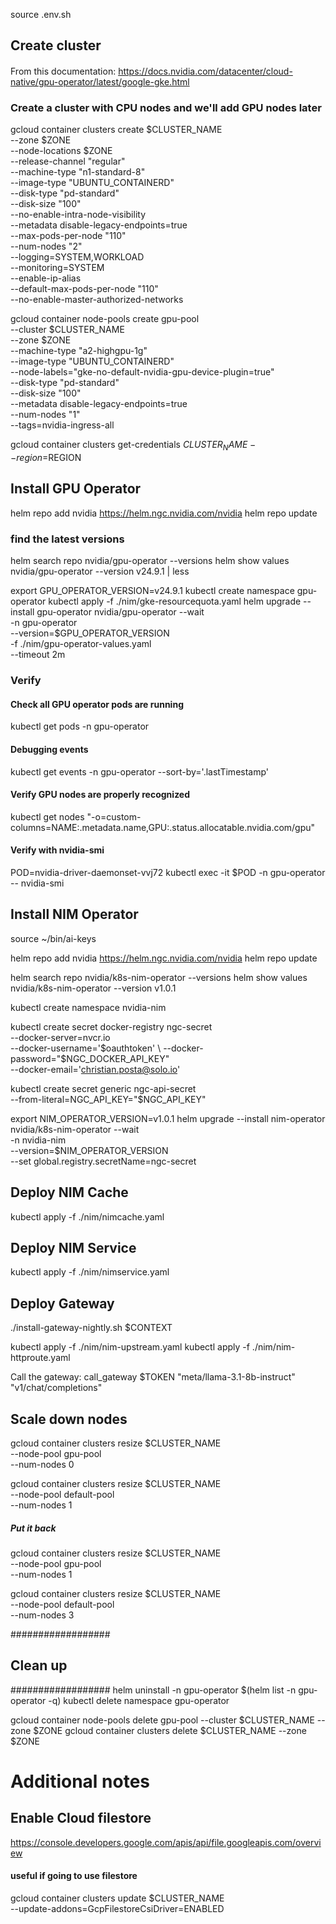 source .env.sh

## Create cluster
####
From this documentation: https://docs.nvidia.com/datacenter/cloud-native/gpu-operator/latest/google-gke.html


### Create a cluster with CPU nodes and we'll add GPU nodes later
gcloud container clusters create $CLUSTER_NAME \
    --zone $ZONE \
    --node-locations $ZONE \
    --release-channel "regular" \
    --machine-type "n1-standard-8" \
    --image-type "UBUNTU_CONTAINERD" \
    --disk-type "pd-standard" \
    --disk-size "100" \
    --no-enable-intra-node-visibility \
    --metadata disable-legacy-endpoints=true \
    --max-pods-per-node "110" \
    --num-nodes "2" \
    --logging=SYSTEM,WORKLOAD \
    --monitoring=SYSTEM \
    --enable-ip-alias \
    --default-max-pods-per-node "110" \
    --no-enable-master-authorized-networks

gcloud container node-pools create gpu-pool \
    --cluster $CLUSTER_NAME \
    --zone $ZONE \
    --machine-type "a2-highgpu-1g" \
    --image-type "UBUNTU_CONTAINERD" \
    --node-labels="gke-no-default-nvidia-gpu-device-plugin=true" \
    --disk-type "pd-standard" \
    --disk-size "100" \
    --metadata disable-legacy-endpoints=true \
    --num-nodes "1" \
    --tags=nvidia-ingress-all

gcloud container clusters get-credentials $CLUSTER_NAME --region=$REGION

## Install GPU Operator
helm repo add nvidia https://helm.ngc.nvidia.com/nvidia
helm repo update

### find the latest versions
helm search repo nvidia/gpu-operator --versions 
helm show values nvidia/gpu-operator --version v24.9.1 | less

export GPU_OPERATOR_VERSION=v24.9.1
kubectl create namespace gpu-operator
kubectl apply -f ./nim/gke-resourcequota.yaml
helm upgrade --install gpu-operator nvidia/gpu-operator --wait  \
    -n gpu-operator \
    --version=$GPU_OPERATOR_VERSION \
    -f ./nim/gpu-operator-values.yaml \
    --timeout 2m


### Verify

#### Check all GPU operator pods are running
kubectl get pods -n gpu-operator

#### Debugging events
kubectl get events -n gpu-operator --sort-by='.lastTimestamp'

#### Verify GPU nodes are properly recognized
kubectl get nodes "-o=custom-columns=NAME:.metadata.name,GPU:.status.allocatable.nvidia\.com/gpu"

#### Verify with nvidia-smi
POD=nvidia-driver-daemonset-vvj72
kubectl exec -it $POD -n gpu-operator -- nvidia-smi



## Install NIM Operator
source ~/bin/ai-keys

helm repo add nvidia https://helm.ngc.nvidia.com/nvidia
helm repo update

helm search repo nvidia/k8s-nim-operator --versions
helm show values nvidia/k8s-nim-operator --version v1.0.1

kubectl create namespace nvidia-nim

kubectl create secret docker-registry ngc-secret \
    --docker-server=nvcr.io \
    --docker-username='$oauthtoken' \
    --docker-password="$NGC_DOCKER_API_KEY" \
    --docker-email='christian.posta@solo.io' 

kubectl create secret generic ngc-api-secret \
    --from-literal=NGC_API_KEY="$NGC_API_KEY" 


export NIM_OPERATOR_VERSION=v1.0.1
helm upgrade --install nim-operator nvidia/k8s-nim-operator --wait  \
    -n nvidia-nim \
    --version=$NIM_OPERATOR_VERSION \
    --set global.registry.secretName=ngc-secret


## Deploy NIM Cache
kubectl apply -f ./nim/nimcache.yaml

## Deploy NIM Service
kubectl apply -f ./nim/nimservice.yaml


## Deploy Gateway
./install-gateway-nightly.sh $CONTEXT

kubectl apply -f ./nim/nim-upstream.yaml
kubectl apply -f ./nim/nim-httproute.yaml

Call the gateway:
call_gateway $TOKEN "meta/llama-3.1-8b-instruct" "v1/chat/completions"



## Scale down nodes

gcloud container clusters resize $CLUSTER_NAME \
    --node-pool gpu-pool \
    --num-nodes 0 

gcloud container clusters resize $CLUSTER_NAME \
    --node-pool default-pool \
    --num-nodes 1 

##### Put it back
gcloud container clusters resize $CLUSTER_NAME \
    --node-pool gpu-pool \
    --num-nodes 1 

gcloud container clusters resize $CLUSTER_NAME \
    --node-pool default-pool \
    --num-nodes 3 



##################
## Clean up
##################
helm uninstall -n gpu-operator $(helm list -n gpu-operator -q)
kubectl delete namespace gpu-operator


gcloud container node-pools delete gpu-pool --cluster $CLUSTER_NAME --zone $ZONE
gcloud container clusters delete $CLUSTER_NAME --zone $ZONE


# Additional notes

## Enable Cloud filestore
https://console.developers.google.com/apis/api/file.googleapis.com/overview


#### useful if going to use filestore
gcloud container clusters update $CLUSTER_NAME \
--update-addons=GcpFilestoreCsiDriver=ENABLED